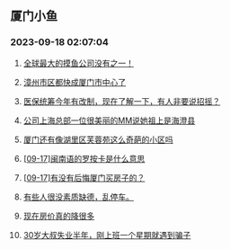 ## 厦门小鱼 
### 2023-09-18 02:07:04

1. [全球最大的摸鱼公司没有之一！](http://bbs.xmfish.com/read-htm-tid-18073760.html)

2. [漳州市区都快成厦门市中心了](http://bbs.xmfish.com/read-htm-tid-18073814.html)

3. [医保统筹今年有改制，现在了解一下，有人非要说招摇？](http://bbs.xmfish.com/read-htm-tid-18073674.html)

4. [公司上海总部一位很美丽的MM说她祖上是海澄县](http://bbs.xmfish.com/read-htm-tid-18073769.html)

5. [厦门还有像湖里区芙蓉苑这么奇葩的小区吗](http://bbs.xmfish.com/read-htm-tid-18073928.html)

6. [[09-17]闽南语的罗按卡是什么意思](http://bbs.xmfish.com/read-htm-tid-18073766.html)

7. [[09-17]有没有后悔厦门买房子的？](http://bbs.xmfish.com/read-htm-tid-18073931.html)

8. [有些人很没素质缺德，乱停车。](http://bbs.xmfish.com/read-htm-tid-18073747.html)

9. [现在房价真的降很多](http://bbs.xmfish.com/read-htm-tid-18074040.html)

10. [30岁大叔失业半年，刚上班一个星期就遇到骗子](http://bbs.xmfish.com/read-htm-tid-18073993.html)

